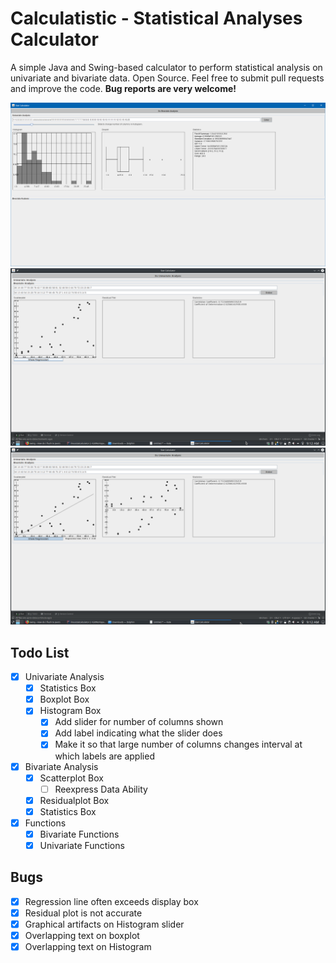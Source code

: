 # Calculatistic - Statistical Analyses Calculator
A simple Java and Swing-based calculator to perform statistical analysis on univariate and bivariate data.
Open Source. Feel free to submit pull requests and improve the code. **Bug reports are very welcome!**

![Screenshot](/Screenshots/Screenshot9.PNG)
![Screenshot](/Screenshots/Screenshot6.png)
![Screenshot](/Screenshots/Screenshot7.png)

## Todo List
- [x] Univariate Analysis
  - [x] Statistics Box
  - [x] Boxplot Box
  - [x] Histogram Box
    - [x] Add slider for number of columns shown
    - [x] Add label indicating what the slider does
    - [x] Make it so that large number of columns changes interval at which labels are applied
- [x] Bivariate Analysis
  - [x] Scatterplot Box
    - [ ] Reexpress Data Ability
  - [x] Residualplot Box
  - [x] Statistics Box
- [x] Functions
  - [x] Bivariate Functions
  - [x] Univariate Functions
  
## Bugs
- [x] Regression line often exceeds display box
- [x] Residual plot is not accurate
- [x] Graphical artifacts on Histogram slider
- [x] Overlapping text on boxplot
- [x] Overlapping text on Histogram
